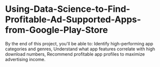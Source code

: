 # Using-Data-Science-to-Find-Profitable-Ad-Supported-Apps-from-Google-Play-Store
By the end of this project, you'll be able to:  Identify high-performing app categories and genres,  Understand what app features correlate with high download numbers,  Recommend profitable app profiles to maximize advertising income.
